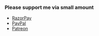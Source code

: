<h3>Please support me via small amount</h3>
<ul>
      <li><a href="https://razorpay.com/payment-link/plink_HTAemkiRCBxDsx">RazorPay</a></li>
      <li><a href="https://www.paypal.me/codeartisanlab/">PayPal</a></li>
      <li><a href="https://www.patreon.com/codeartisanlab">Patreon</a></li>
</ul>
